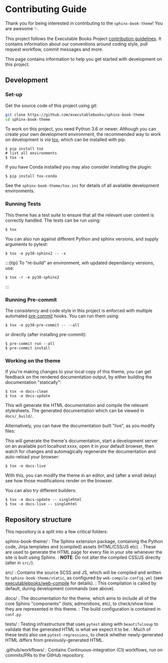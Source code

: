 # Contributing Guide

Thank you for being interested in contributing to the `sphinx-book-theme`! You
are awesome ✨.

This project follows the Executable Books Project [contribution guidelines](https://executablebooks.org/en/latest/contributing.html).
It contains information about our conventions around coding style, pull request workflow, commit messages and more.

This page contains information to help you get started with development on this
project.

## Development

### Set-up

Get the source code of this project using git:

```bash
git clone https://github.com/executablebooks/sphinx-book-theme
cd sphinx-book-theme
```

To work on this project, you need Python 3.6 or newer.
Although you can create your own development environment,
the recommended way to work on development is *via* [tox](https://tox.readthedocs.io), which can be installed with pip:

```console
$ pip install tox
# list all environments
$ tox -a
```

If you have Conda installed you may also consider installing the plugin:

```console
$ pip install tox-conda
```

See the `sphinx-book-theme/tox.ini` for details of all available development environments.

### Running Tests

This theme has a test suite to ensure that all the relevant user content is
correctly handled. The tests can be run using:

```console
$ tox
```

You can also run against different Python and sphinx versions, and supply arguments to pytest:

```console
$ tox -e py38-sphinx2 -- -x
```

:::{tip}
To "re-build" an environment, wih updated dependancy versions, use:

```console
$ tox -r -e py38-sphinx2
```

:::

### Running Pre-commit

The consistency and code style in this project is enforced with multiple automated [pre-commit](https://pre-commit.com) hooks.
You can run them using:

```console
$ tox -e py38-pre-commit -- --all
```

or directly (after installing pre-commit):

```console
$ pre-commit run --all
$ pre-commit install
```

### Working on the theme

If you're making changes to your local copy of this theme, you can get feedback on the rendered documentation output,
by either building the documentation "statically":

```console
$ tox -e docs-clean
$ tox -e docs-update
```

This will generate the HTML documentation and compile the relevant stylesheets.
The generated documentation which can be viewed in `docs/_build/`.

Alternatively, you can have the documentation built "live", as you modify files:

This will generate the theme's documentation, start a development server on an available port localhost:xxxx, open it in your default browser,
then watch for changes and automagically regenerate the documentation and auto-reload your browser:

```console
$ tox -e docs-live
```

With this, you can modify the theme in an editor, and (after a small delay) see
how those modifications render on the browser.

You can also try different builders:

```console
$ tox -e docs-update -- singlehtml
$ tox -e docs-live -- singlehtml
```

## Repository structure

This repository is a split into a few critical folders:

sphinx-book-theme/
: The Sphinx extension package, containing the Python code, Jinja templates and (compiled) assets (HTML/CSS/JS etc).
: These are used to generate the HTML page for every file in your site whenever the site is built using Sphinx.
: **NOTE**: Do not alter the compiled CSS/JS directly (alter in `src/`).

src/
: Contains the source SCSS and JS, which will be compiled and written to `sphinx-book-theme/static`, as configured by `web-compile-config.yml` (see [executablebooks/web-compile](https://github.com/executablebooks/web-compile) for details).
: This compilation is called by default, during development commands (see above).

docs/
: The documentation for the theme, which aims to include all of the core Sphinx "components" (lists, admonitions, etc), to check/show how they are represented in this theme.
: The build configuration is contained in `conf.py`.

tests/
: Testing infrastructure that uses `pytest` along with `beautifulsoup` to validate
  that the generated HTML is what we expect it to be.
: Much of these tests also use `pytest-regressions`, to check whether newly-generated HTML differs from previously-generated HTML.

.github/workflows/
: Contains Continuous-integration (CI) workflows, run on commits/PRs to the GitHub repository.

